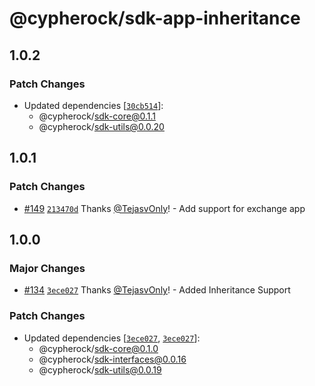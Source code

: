 # @cypherock/sdk-app-inheritance

## 1.0.2

### Patch Changes

- Updated dependencies [[`30cb514`](https://github.com/Cypherock/sdk/commit/30cb514ced9f0b72d1cf80dd57a0d23b9bc811e6)]:
  - @cypherock/sdk-core@0.1.1
  - @cypherock/sdk-utils@0.0.20

## 1.0.1

### Patch Changes

- [#149](https://github.com/Cypherock/sdk/pull/149) [`213470d`](https://github.com/Cypherock/sdk/commit/213470dd7c2c9b24fbd3ba3206a6a14030a227ca) Thanks [@TejasvOnly](https://github.com/TejasvOnly)! - Add support for exchange app

## 1.0.0

### Major Changes

- [#134](https://github.com/Cypherock/sdk/pull/134) [`3ece027`](https://github.com/Cypherock/sdk/commit/3ece0278c69471e199575644f5ccae4f25eb1e26) Thanks [@TejasvOnly](https://github.com/TejasvOnly)! - Added Inheritance Support

### Patch Changes

- Updated dependencies [[`3ece027`](https://github.com/Cypherock/sdk/commit/3ece0278c69471e199575644f5ccae4f25eb1e26), [`3ece027`](https://github.com/Cypherock/sdk/commit/3ece0278c69471e199575644f5ccae4f25eb1e26)]:
  - @cypherock/sdk-core@0.1.0
  - @cypherock/sdk-interfaces@0.0.16
  - @cypherock/sdk-utils@0.0.19

